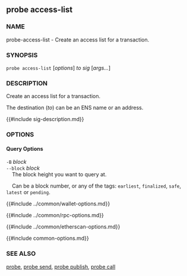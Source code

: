 ## probe access-list

### NAME

probe-access-list - Create an access list for a transaction.

### SYNOPSIS

``probe access-list`` [*options*] *to* *sig* [*args...*]

### DESCRIPTION

Create an access list for a transaction.

The destination (*to*) can be an ENS name or an address.

{{#include sig-description.md}}

### OPTIONS

#### Query Options

`-B` *block*  
`--block` *block*  
&nbsp;&nbsp;&nbsp;&nbsp;The block height you want to query at.

&nbsp;&nbsp;&nbsp;&nbsp;Can be a block number, or any of the tags: `earliest`, `finalized`, `safe`, `latest` or `pending`.

{{#include ../common/wallet-options.md}}

{{#include ../common/rpc-options.md}}

{{#include ../common/etherscan-options.md}}

{{#include common-options.md}}

### SEE ALSO

[probe](./probe.md), [probe send](./probe-send.md), [probe publish](./probe-publish.md), [probe call](./probe-call.md)
